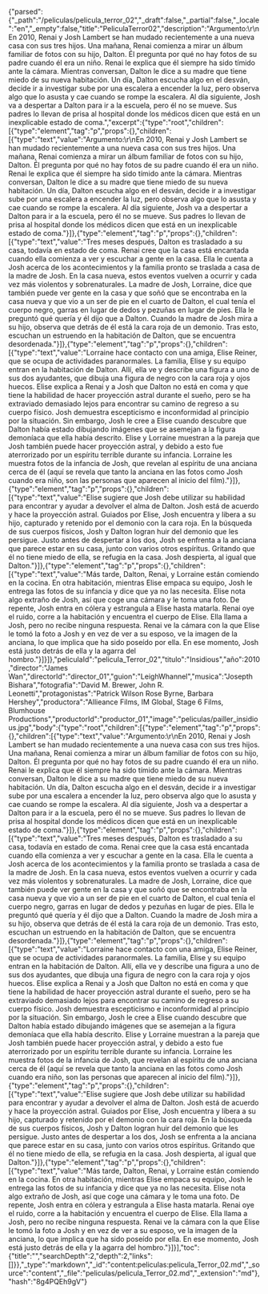 {"parsed":{"_path":"/peliculas/pelicula_terror_02","_draft":false,"_partial":false,"_locale":"en","_empty":false,"title":"PeliculaTerror02","description":"Argumento:\r\nEn 2010, Renai y Josh Lambert se han mudado recientemente a una nueva casa con sus tres hijos. Una mañana, Renai comienza a mirar un álbum familiar de fotos con su hijo, Dalton. Él pregunta por qué no hay fotos de su padre cuando él era un niño. Renai le explica que él siempre ha sido tímido ante la cámara. Mientras conversan, Dalton le dice a su madre que tiene miedo de su nueva habitación. Un día, Dalton escucha algo en el desván, decide ir a investigar sube por una escalera a encender la luz, pero observa algo que lo asusta y cae cuando se rompe la escalera. Al día siguiente, Josh va a despertar a Dalton para ir a la escuela, pero él no se mueve. Sus padres lo llevan de prisa al hospital donde los médicos dicen que está en un inexplicable estado de coma.","excerpt":{"type":"root","children":[{"type":"element","tag":"p","props":{},"children":[{"type":"text","value":"Argumento:\r\nEn 2010, Renai y Josh Lambert se han mudado recientemente a una nueva casa con sus tres hijos. Una mañana, Renai comienza a mirar un álbum familiar de fotos con su hijo, Dalton. Él pregunta por qué no hay fotos de su padre cuando él era un niño. Renai le explica que él siempre ha sido tímido ante la cámara. Mientras conversan, Dalton le dice a su madre que tiene miedo de su nueva habitación. Un día, Dalton escucha algo en el desván, decide ir a investigar sube por una escalera a encender la luz, pero observa algo que lo asusta y cae cuando se rompe la escalera. Al día siguiente, Josh va a despertar a Dalton para ir a la escuela, pero él no se mueve. Sus padres lo llevan de prisa al hospital donde los médicos dicen que está en un inexplicable estado de coma."}]},{"type":"element","tag":"p","props":{},"children":[{"type":"text","value":"Tres meses después, Dalton es trasladado a su casa, todavía en estado de coma. Renai cree que la casa está encantada cuando ella comienza a ver y escuchar a gente en la casa. Ella le cuenta a Josh acerca de los acontecimientos y la familia pronto se traslada a casa de la madre de Josh. En la casa nueva, estos eventos vuelven a ocurrir y cada vez más violentos y sobrenaturales. La madre de Josh, Lorraine, dice que también puede ver gente en la casa y que soñó que se encontraba en la casa nueva y que vio a un ser de pie en el cuarto de Dalton, el cual tenía el cuerpo negro, garras en lugar de dedos y pezuñas en lugar de pies. Ella le preguntó qué quería y él dijo que a Dalton. Cuando la madre de Josh mira a su hijo, observa que detrás de él está la cara roja de un demonio. Tras esto, escuchan un estruendo en la habitación de Dalton, que se encuentra desordenada."}]},{"type":"element","tag":"p","props":{},"children":[{"type":"text","value":"Lorraine hace contacto con una amiga, Elise Reiner, que se ocupa de actividades paranormales. La familia, Elise y su equipo entran en la habitación de Dalton. Allí, ella ve y describe una figura a uno de sus dos ayudantes, que dibuja una figura de negro con la cara roja y ojos huecos. Elise explica a Renai y a Josh que Dalton no está en coma y que tiene la habilidad de hacer proyección astral durante el sueño, pero se ha extraviado demasiado lejos para encontrar su camino de regreso a su cuerpo físico. Josh demuestra escepticismo e inconformidad al principio por la situación. Sin embargo, Josh le cree a Elise cuando descubre que Dalton había estado dibujando imágenes que se asemejan a la figura demoníaca que ella había descrito. Elise y Lorraine muestran a la pareja que Josh también puede hacer proyección astral, y debido a esto fue aterrorizado por un espíritu terrible durante su infancia. Lorraine les muestra fotos de la infancia de Josh, que revelan al espíritu de una anciana cerca de él (aquí se revela que tanto la anciana en las fotos como Josh cuando era niño, son las personas que aparecen al inicio del film)."}]},{"type":"element","tag":"p","props":{},"children":[{"type":"text","value":"Elise sugiere que Josh debe utilizar su habilidad para encontrar y ayudar a devolver el alma de Dalton. Josh está de acuerdo y hace la proyección astral. Guiados por Elise, Josh encuentra y libera a su hijo, capturado y retenido por el demonio con la cara roja. En la búsqueda de sus cuerpos físicos, Josh y Dalton logran huir del demonio que les persigue. Justo antes de despertar a los dos, Josh se enfrenta a la anciana que parece estar en su casa, junto con varios otros espíritus. Gritando que él no tiene miedo de ella, se refugia en la casa. Josh despierta, al igual que Dalton."}]},{"type":"element","tag":"p","props":{},"children":[{"type":"text","value":"Más tarde, Dalton, Renai, y Lorraine están comiendo en la cocina. En otra habitación, mientras Elise empaca su equipo, Josh le entrega las fotos de su infancia y dice que ya no las necesita. Elise nota algo extraño de Josh, así que coge una cámara y le toma una foto. De repente, Josh entra en cólera y estrangula a Elise hasta matarla. Renai oye el ruido, corre a la habitación y encuentra el cuerpo de Elise. Ella llama a Josh, pero no recibe ninguna respuesta. Renai ve la cámara con la que Elise le tomó la foto a Josh y en vez de ver a su esposo, ve la imagen de la anciana, lo que implica que ha sido poseído por ella. En ese momento, Josh está justo detrás de ella y la agarra del hombro."}]}]},"peliculaId":"pelicula_Terror_02","titulo":"Insidious","año":2010,"director":"James Wan","directorId":"director_01","guion":"LeighWhannel","musica":"Josepth Bishara","fotografia":"David M. Brewer, John R. Leonetti","protagonistas":"Patrick Wilson Rose Byrne, Barbara Hershey","productora":"Allieance Films, IM Global, Stage 6 Films, Blumhouse Productions","productorId":"productor_01","image":"peliculas/pailler_insidious.jpg","body":{"type":"root","children":[{"type":"element","tag":"p","props":{},"children":[{"type":"text","value":"Argumento:\r\nEn 2010, Renai y Josh Lambert se han mudado recientemente a una nueva casa con sus tres hijos. Una mañana, Renai comienza a mirar un álbum familiar de fotos con su hijo, Dalton. Él pregunta por qué no hay fotos de su padre cuando él era un niño. Renai le explica que él siempre ha sido tímido ante la cámara. Mientras conversan, Dalton le dice a su madre que tiene miedo de su nueva habitación. Un día, Dalton escucha algo en el desván, decide ir a investigar sube por una escalera a encender la luz, pero observa algo que lo asusta y cae cuando se rompe la escalera. Al día siguiente, Josh va a despertar a Dalton para ir a la escuela, pero él no se mueve. Sus padres lo llevan de prisa al hospital donde los médicos dicen que está en un inexplicable estado de coma."}]},{"type":"element","tag":"p","props":{},"children":[{"type":"text","value":"Tres meses después, Dalton es trasladado a su casa, todavía en estado de coma. Renai cree que la casa está encantada cuando ella comienza a ver y escuchar a gente en la casa. Ella le cuenta a Josh acerca de los acontecimientos y la familia pronto se traslada a casa de la madre de Josh. En la casa nueva, estos eventos vuelven a ocurrir y cada vez más violentos y sobrenaturales. La madre de Josh, Lorraine, dice que también puede ver gente en la casa y que soñó que se encontraba en la casa nueva y que vio a un ser de pie en el cuarto de Dalton, el cual tenía el cuerpo negro, garras en lugar de dedos y pezuñas en lugar de pies. Ella le preguntó qué quería y él dijo que a Dalton. Cuando la madre de Josh mira a su hijo, observa que detrás de él está la cara roja de un demonio. Tras esto, escuchan un estruendo en la habitación de Dalton, que se encuentra desordenada."}]},{"type":"element","tag":"p","props":{},"children":[{"type":"text","value":"Lorraine hace contacto con una amiga, Elise Reiner, que se ocupa de actividades paranormales. La familia, Elise y su equipo entran en la habitación de Dalton. Allí, ella ve y describe una figura a uno de sus dos ayudantes, que dibuja una figura de negro con la cara roja y ojos huecos. Elise explica a Renai y a Josh que Dalton no está en coma y que tiene la habilidad de hacer proyección astral durante el sueño, pero se ha extraviado demasiado lejos para encontrar su camino de regreso a su cuerpo físico. Josh demuestra escepticismo e inconformidad al principio por la situación. Sin embargo, Josh le cree a Elise cuando descubre que Dalton había estado dibujando imágenes que se asemejan a la figura demoníaca que ella había descrito. Elise y Lorraine muestran a la pareja que Josh también puede hacer proyección astral, y debido a esto fue aterrorizado por un espíritu terrible durante su infancia. Lorraine les muestra fotos de la infancia de Josh, que revelan al espíritu de una anciana cerca de él (aquí se revela que tanto la anciana en las fotos como Josh cuando era niño, son las personas que aparecen al inicio del film)."}]},{"type":"element","tag":"p","props":{},"children":[{"type":"text","value":"Elise sugiere que Josh debe utilizar su habilidad para encontrar y ayudar a devolver el alma de Dalton. Josh está de acuerdo y hace la proyección astral. Guiados por Elise, Josh encuentra y libera a su hijo, capturado y retenido por el demonio con la cara roja. En la búsqueda de sus cuerpos físicos, Josh y Dalton logran huir del demonio que les persigue. Justo antes de despertar a los dos, Josh se enfrenta a la anciana que parece estar en su casa, junto con varios otros espíritus. Gritando que él no tiene miedo de ella, se refugia en la casa. Josh despierta, al igual que Dalton."}]},{"type":"element","tag":"p","props":{},"children":[{"type":"text","value":"Más tarde, Dalton, Renai, y Lorraine están comiendo en la cocina. En otra habitación, mientras Elise empaca su equipo, Josh le entrega las fotos de su infancia y dice que ya no las necesita. Elise nota algo extraño de Josh, así que coge una cámara y le toma una foto. De repente, Josh entra en cólera y estrangula a Elise hasta matarla. Renai oye el ruido, corre a la habitación y encuentra el cuerpo de Elise. Ella llama a Josh, pero no recibe ninguna respuesta. Renai ve la cámara con la que Elise le tomó la foto a Josh y en vez de ver a su esposo, ve la imagen de la anciana, lo que implica que ha sido poseído por ella. En ese momento, Josh está justo detrás de ella y la agarra del hombro."}]}],"toc":{"title":"","searchDepth":2,"depth":2,"links":[]}},"_type":"markdown","_id":"content:peliculas:pelicula_Terror_02.md","_source":"content","_file":"peliculas/pelicula_Terror_02.md","_extension":"md"},"hash":"8g4PQEh9gV"}